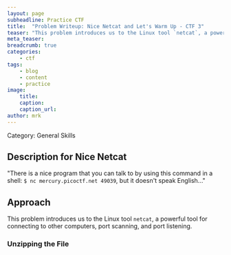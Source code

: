 ```yaml
---
layout: page
subheadline: Practice CTF
title:  "Problem Writeup: Nice Netcat and Let's Warm Up - CTF 3"
teaser: "This problem introduces us to the Linux tool `netcat`, a powerful tool for connecting to other computers, port scanning, and port listening."
meta_teaser: 
breadcrumb: true
categories:
    - ctf
tags:
    - blog
    - content
    - practice
image:
    title: 
    caption: 
    caption_url: 
author: mrk
---
```


Category: General Skills

## Description for Nice Netcat

"There is a nice program that you can talk to by using this command in a shell: `$ nc mercury.picoctf.net 49039`, but it doesn't speak English..."


## Approach

This problem introduces us to the Linux tool `netcat`, a powerful tool for connecting to other computers, port scanning, and port listening.

### Unzipping the File

